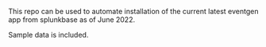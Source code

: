 This repo can be used to automate installation of the current latest eventgen app from splunkbase as of June 2022.

Sample data is included.

